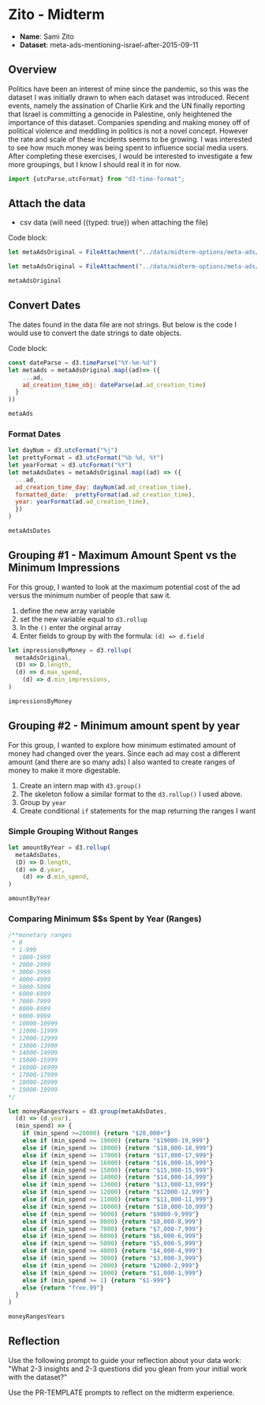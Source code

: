 # Zito - Midterm

* **Name**: Sami Zito
* **Dataset**: meta-ads-mentioning-israel-after-2015-09-11

## Overview

Politics have been an interest of mine since the pandemic, so this was the dataset I was initially drawn to when each dataset was introduced. Recent events, namely the assination of Charlie Kirk and the UN finally reporting that Israel is committing a genocide in Palestine, only heightened the importance of this dataset. Companies spending and making money off of political violence and meddling in politics is not a novel concept. However the rate and scale of these incidents seems to be growing. I was interested to see how much money was being spent to influence social media users. After completing these exercises, I would be interested to investigate a few more groupings, but I know I should real it in for now.


```js
import {utcParse,utcFormat} from "d3-time-format";
```

## Attach the data

* csv data (will need ({typed: true}) when attaching the file)

<p class="codeblock-caption">
  Code block:
</p>  

```javascript
let metaAdsOriginal = FileAttachment("../data/midterm-options/meta-ads/meta-ads-mentioning-israel-after-2015-09-11.csv").csv({typed: true})
```
```js
let metaAdsOriginal = FileAttachment("../data/midterm-options/meta-ads/meta-ads-mentioning-israel-after-2015-09-11.csv").csv({typed: true})
```
```js
metaAdsOriginal
```

## Convert Dates

The dates found in the data file are not strings. But below is the code I would use to convert the date strings to date objects.

<p class="codeblock-caption">
  Code block:
</p>  

```javascript
const dateParse = d3.timeParse("%Y-%m-%d")
let metaAds = metaAdsOriginal.map((ad)=> ({
    ...ad,
    ad_creation_time_obj: dateParse(ad.ad_creation_time)
  }
))
```
```javascript
metaAds
```

### Format Dates
<!-- Formatting dates to play around with differnt ideas -->
```js
let dayNum = d3.utcFormat("%j")
let prettyFormat = d3.utcFormat("%b %d, %Y")
let yearFormat = d3.utcFormat("%Y")
let metaAdsDates = metaAdsOriginal.map((ad) => ({
  ...ad,
  ad_creation_time_day: dayNum(ad.ad_creation_time),
  formatted_date:  prettyFormat(ad.ad_creation_time),
  year: yearFormat(ad.ad_creation_time),
  })
)
```
```js
metaAdsDates
```


## Grouping #1 - Maximum Amount Spent vs the Minimum Impressions

For this group, I wanted to look at the maximum potential cost of the ad versus the minimum number of people that saw it.

1. define the new array variable 
2. set the new variable equal to `d3.rollup`
3. In the `()` enter the orginal array
4. Enter fields to group by with the formula: `(d) => d.field`

```js
let impressionsByMoney = d3.rollup(
  metaAdsOriginal,
  (D) => D.length,
  (d) => d.max_spend,
    (d) => d.min_impressions,
)
```

```js
impressionsByMoney
```

## Grouping #2 - Minimum amount spent by year

For this group, I wanted to explore how minimum estimated amount of money had changed over the years. Since each ad may cost a different amount (and there are so many ads) I also wanted to create ranges of money to make it more digestable.

1. Create an intern map with `d3.group()`
2. The skeleton follow a similar format to the `d3.rollup()` I used above.
3. Group by `year`
4. Create conditional `if` statements for the map returning the ranges I want

### Simple Grouping Without Ranges

```js
let amountByYear = d3.rollup(
  metaAdsDates,
  (D) => D.length,
  (d) => d.year,
    (d) => d.min_spend,
)
```
```js
amountByYear
```
### Comparing Minimum $$s Spent by Year (Ranges)

```js
/**monetary ranges
 * 0
 * 1-999
 * 1000-1999
 * 2000-2999
 * 3000-3999
 * 4000-4999
 * 5000-5999
 * 6000-6999
 * 7000-7999
 * 8000-8999
 * 9000-9999
 * 10000-10999
 * 11000-11999
 * 12000-12999
 * 13000-13999
 * 14000-14999
 * 15000-15999
 * 16000-16999
 * 17000-17999
 * 18000-18999
 * 19000-19999
*/
```
```js
let moneyRangesYears = d3.group(metaAdsDates,
  (d) => (d.year),
  (min_spend) => {
    if (min_spend >=20000) {return "$20,000+"}
    else if (min_spend >= 19000) {return "$19000-19,999"}
    else if (min_spend >= 18000) {return "$18,000-18,999"}
    else if (min_spend >= 17000) {return "$17,000-17,999"}
    else if (min_spend >= 16000) {return "$16,000-16,999"}
    else if (min_spend >= 15000) {return "$15,000-15,999"}
    else if (min_spend >= 14000) {return "$14,000-14,999"}
    else if (min_spend >= 13000) {return "$13,000-13,999"}
    else if (min_spend >= 12000) {return "$12000-12,999"}
    else if (min_spend >= 11000) {return "$11,000-11,999"}
    else if (min_spend >= 10000) {return "$10,000-10,999"}
    else if (min_spend >= 9000) {return "$9000-9,999"}
    else if (min_spend >= 8000) {return "$8,000-8,999"}
    else if (min_spend >= 7000) {return "$7,000-7,999"}
    else if (min_spend >= 6000) {return "$6,000-6,999"}
    else if (min_spend >= 5000) {return "$5,000-5,999"}
    else if (min_spend >= 4000) {return "$4,000-4,999"}
    else if (min_spend >= 3000) {return "$3,000-3,999"}
    else if (min_spend >= 2000) {return "$2000-2,999"}
    else if (min_spend >= 1000) {return "$1,000-1,999"}
    else if (min_spend >= 1) {return "$1-999"}
    else {return "free.99"}
  }
)
```
```js
moneyRangesYears
```

## Reflection

Use the following prompt to guide your reflection about your data work:
"What 2-3 insights and 2-3 questions did you glean from your initial work
with the dataset?"

Use the PR-TEMPLATE prompts to reflect on the midterm experience.
